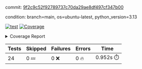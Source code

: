 commit: [9f2c9c52f92789737c70da29ae8df497cf347b00](https://github.com/rcmdnk/inherit-docstring/tree/9f2c9c52f92789737c70da29ae8df497cf347b00)

condition: branch=main, os=ubuntu-latest, python_version=3.13

[![test](https://github.com/rcmdnk/inherit-docstring/actions/workflows/test.yml/badge.svg)](https://github.com/rcmdnk/inherit-docstring/actions/runs/17769935843)
<a href="https://github.com/rcmdnk/inherit-docstring/blob/9f2c9c52f92789737c70da29ae8df497cf347b00/README.md"><img alt="Coverage" src="https://img.shields.io/badge/Coverage-96%25-brightgreen.svg" /></a><details><summary>Coverage Report </summary><table><tr><th>File</th><th>Stmts</th><th>Miss</th><th>Cover</th><th>Missing</th></tr><tbody><tr><td colspan="5"><b>src/inherit_docstring</b></td></tr><tr><td>&nbsp; &nbsp;<a href="https://github.com/rcmdnk/inherit-docstring/blob/9f2c9c52f92789737c70da29ae8df497cf347b00/src/inherit_docstring/__init__.py">\_\_init\_\_.py</a></td><td>8</td><td>2</td><td>75%</td><td><a href="https://github.com/rcmdnk/inherit-docstring/blob/9f2c9c52f92789737c70da29ae8df497cf347b00/src/inherit_docstring/__init__.py#L11-L12">11&ndash;12</a></td></tr><tr><td>&nbsp; &nbsp;<a href="https://github.com/rcmdnk/inherit-docstring/blob/9f2c9c52f92789737c70da29ae8df497cf347b00/src/inherit_docstring/utils.py">utils.py</a></td><td>110</td><td>4</td><td>96%</td><td><a href="https://github.com/rcmdnk/inherit-docstring/blob/9f2c9c52f92789737c70da29ae8df497cf347b00/src/inherit_docstring/utils.py#L19">19</a>, <a href="https://github.com/rcmdnk/inherit-docstring/blob/9f2c9c52f92789737c70da29ae8df497cf347b00/src/inherit_docstring/utils.py#L28">28</a>, <a href="https://github.com/rcmdnk/inherit-docstring/blob/9f2c9c52f92789737c70da29ae8df497cf347b00/src/inherit_docstring/utils.py#L81">81</a>, <a href="https://github.com/rcmdnk/inherit-docstring/blob/9f2c9c52f92789737c70da29ae8df497cf347b00/src/inherit_docstring/utils.py#L149">149</a></td></tr><tr><td><b>TOTAL</b></td><td><b>142</b></td><td><b>6</b></td><td><b>96%</b></td><td>&nbsp;</td></tr></tbody></table></details>

| Tests | Skipped | Failures | Errors | Time |
| ----- | ------- | -------- | -------- | ------------------ |
| 24 | 0 :zzz: | 0 :x: | 0 :fire: | 0.952s :stopwatch: |

